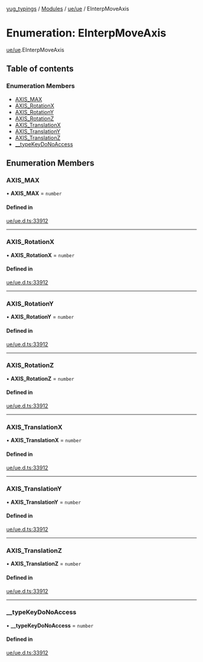 [yug_typings](../README.md) / [Modules](../modules.md) / [ue/ue](../modules/ue_ue.md) / EInterpMoveAxis

# Enumeration: EInterpMoveAxis

[ue/ue](../modules/ue_ue.md).EInterpMoveAxis

## Table of contents

### Enumeration Members

- [AXIS\_MAX](ue_ue.EInterpMoveAxis.md#axis_max)
- [AXIS\_RotationX](ue_ue.EInterpMoveAxis.md#axis_rotationx)
- [AXIS\_RotationY](ue_ue.EInterpMoveAxis.md#axis_rotationy)
- [AXIS\_RotationZ](ue_ue.EInterpMoveAxis.md#axis_rotationz)
- [AXIS\_TranslationX](ue_ue.EInterpMoveAxis.md#axis_translationx)
- [AXIS\_TranslationY](ue_ue.EInterpMoveAxis.md#axis_translationy)
- [AXIS\_TranslationZ](ue_ue.EInterpMoveAxis.md#axis_translationz)
- [\_\_typeKeyDoNoAccess](ue_ue.EInterpMoveAxis.md#__typekeydonoaccess)

## Enumeration Members

### AXIS\_MAX

• **AXIS\_MAX** = `number`

#### Defined in

[ue/ue.d.ts:33912](https://github.com/YugMetaverse/yug_typings/blob/b7d9b19/ue/ue.d.ts#L33912)

___

### AXIS\_RotationX

• **AXIS\_RotationX** = `number`

#### Defined in

[ue/ue.d.ts:33912](https://github.com/YugMetaverse/yug_typings/blob/b7d9b19/ue/ue.d.ts#L33912)

___

### AXIS\_RotationY

• **AXIS\_RotationY** = `number`

#### Defined in

[ue/ue.d.ts:33912](https://github.com/YugMetaverse/yug_typings/blob/b7d9b19/ue/ue.d.ts#L33912)

___

### AXIS\_RotationZ

• **AXIS\_RotationZ** = `number`

#### Defined in

[ue/ue.d.ts:33912](https://github.com/YugMetaverse/yug_typings/blob/b7d9b19/ue/ue.d.ts#L33912)

___

### AXIS\_TranslationX

• **AXIS\_TranslationX** = `number`

#### Defined in

[ue/ue.d.ts:33912](https://github.com/YugMetaverse/yug_typings/blob/b7d9b19/ue/ue.d.ts#L33912)

___

### AXIS\_TranslationY

• **AXIS\_TranslationY** = `number`

#### Defined in

[ue/ue.d.ts:33912](https://github.com/YugMetaverse/yug_typings/blob/b7d9b19/ue/ue.d.ts#L33912)

___

### AXIS\_TranslationZ

• **AXIS\_TranslationZ** = `number`

#### Defined in

[ue/ue.d.ts:33912](https://github.com/YugMetaverse/yug_typings/blob/b7d9b19/ue/ue.d.ts#L33912)

___

### \_\_typeKeyDoNoAccess

• **\_\_typeKeyDoNoAccess** = `number`

#### Defined in

[ue/ue.d.ts:33912](https://github.com/YugMetaverse/yug_typings/blob/b7d9b19/ue/ue.d.ts#L33912)
